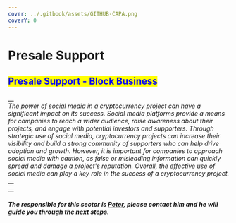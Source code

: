 ```yaml
---
cover: ../.gitbook/assets/GITHUB-CAPA.png
coverY: 0
---
```


# Presale Support

## <mark style="color:blue;">Presale Support - Block Business</mark>

__\
_The power of social media in a cryptocurrency project can have a significant impact on its success. Social media platforms provide a means for companies to reach a wider audience, raise awareness about their projects, and engage with potential investors and supporters. Through strategic use of social media, cryptocurrency projects can increase their visibility and build a strong community of supporters who can help drive adoption and growth. However, it is important for companies to approach social media with caution, as false or misleading information can quickly spread and damage a project's reputation. Overall, the effective use of social media can play a key role in the success of a cryptocurrency project._\
__\
__

#### _The responsible for this sector is_ [_Peter_](https://t.me/petermarketing)_, please contact him and he will guide you through the next steps._
